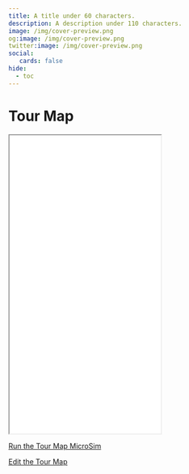 ```yaml
---
title: A title under 60 characters.
description: A description under 110 characters.
image: /img/cover-preview.png
og:image: /img/cover-preview.png
twitter:image: /img/cover-preview.png
social:
   cards: false
hide:
  - toc
---
```

# Tour Map

<iframe src="./main.html" height="590px" scrolling="no"
  style="overflow: hidden;"></iframe>

[Run the Tour Map MicroSim](main.html)

[Edit the Tour Map](https://editor.p5js.org/dmccreary/sketches/94mxIpiBQ)